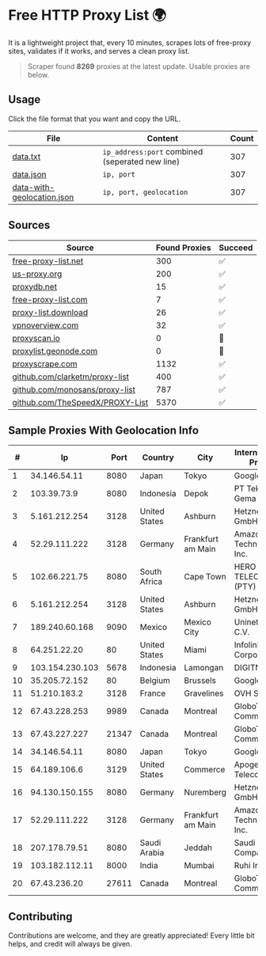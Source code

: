 
# Free HTTP Proxy List 🌍

It is a lightweight project that, every 10 minutes, scrapes lots of free-proxy sites, validates if it works, and serves a clean proxy list.


> Scraper found **8269** proxies at the latest update. Usable proxies are below.

## Usage

Click the file format that you want and copy the URL.


|File|Content|Count|
|----|-------|-----|
|[data.txt](https://raw.githubusercontent.com/themiralay/Proxy-List-World/master/data.txt)|`ip_address:port` combined (seperated new line)|307|
|[data.json](https://raw.githubusercontent.com/themiralay/Proxy-List-World/master/data.json)|`ip, port`|307|
|[data-with-geolocation.json](https://raw.githubusercontent.com/themiralay/Proxy-List-World/master/data-with-geolocation.json)|`ip, port, geolocation`|307|

## Sources

|Source|Found Proxies|Succeed|
|------|-------------|-------|
|[free-proxy-list.net](https://free-proxy-list.net)|300|✅|
|[us-proxy.org](https://www.us-proxy.org)|200|✅|
|[proxydb.net](http://proxydb.net)|15|✅|
|[free-proxy-list.com](https://free-proxy-list.com/?page=&port=&type%5B%5D=http&type%5B%5D=https&up_time=0&search=Search)|7|✅|
|[proxy-list.download](https://www.proxy-list.download/HTTP)|26|✅|
|[vpnoverview.com](https://vpnoverview.com/privacy/anonymous-browsing/free-proxy-servers)|32|✅|
|[proxyscan.io](https://www.proxyscan.io)|0|🚫|
|[proxylist.geonode.com](https://proxylist.geonode.com/api/proxy-list?limit=300&page=1&sort_by=lastChecked&sort_type=desc&protocols=http,https)|0|🚫|
|[proxyscrape.com](https://api.proxyscrape.com/v2/?request=displayproxies&protocol=http&timeout=10000&country=all&ssl=all&anonymity=all)|1132|✅|
|[github.com/clarketm/proxy-list](https://raw.githubusercontent.com/clarketm/proxy-list/master/proxy-list-raw.txt)|400|✅|
|[github.com/monosans/proxy-list](https://raw.githubusercontent.com/monosans/proxy-list/main/proxies/http.txt)|787|✅|
|[github.com/TheSpeedX/PROXY-List](https://raw.githubusercontent.com/TheSpeedX/PROXY-List/master/http.txt)|5370|✅|


## Sample Proxies With Geolocation Info

|#|Ip|Port|Country|City|Internet Service Provider|
|-|--|----|-------|----|-------------------------|
|1|34.146.54.11|8080|Japan|Tokyo|Google LLC|
|2|103.39.73.9|8080|Indonesia|Depok|PT Teknologi Gema Informasi|
|3|5.161.212.254|3128|United States|Ashburn|Hetzner Online GmbH|
|4|52.29.111.222|3128|Germany|Frankfurt am Main|Amazon Technologies Inc.|
|5|102.66.221.75|8080|South Africa|Cape Town|HERO TELECOMS (PTY) LTD|
|6|5.161.212.254|3128|United States|Ashburn|Hetzner Online GmbH|
|7|189.240.60.168|9090|Mexico|Mexico City|Uninet S.A. de C.V.|
|8|64.251.22.20|80|United States|Miami|Infolink Global Corporation|
|9|103.154.230.103|5678|Indonesia|Lamongan|DIGITNET|
|10|35.205.72.152|80|Belgium|Brussels|Google LLC|
|11|51.210.183.2|3128|France|Gravelines|OVH SAS|
|12|67.43.228.253|9989|Canada|Montreal|GloboTech Communications|
|13|67.43.227.227|21347|Canada|Montreal|GloboTech Communications|
|14|34.146.54.11|8080|Japan|Tokyo|Google LLC|
|15|64.189.106.6|3129|United States|Commerce|Apogee Telecom Inc.|
|16|94.130.150.155|8080|Germany|Nuremberg|Hetzner Online GmbH|
|17|52.29.111.222|3128|Germany|Frankfurt am Main|Amazon Technologies Inc.|
|18|207.178.79.51|8080|Saudi Arabia|Jeddah|Saudi Telecom Company JSC|
|19|103.182.112.11|8000|India|Mumbai|Ruhi Infotech|
|20|67.43.236.20|27611|Canada|Montreal|GloboTech Communications|



## Contributing

Contributions are welcome, and they are greatly appreciated! Every
little bit helps, and credit will always be given.

